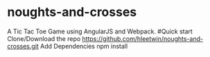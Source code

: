 # noughts-and-crosses
A Tic Tac Toe Game using AngularJS and Webpack.
#Quick start
Clone/Download the repo
https://github.com/hleetwin/noughts-and-crosses.git
Add Dependencies
npm install
